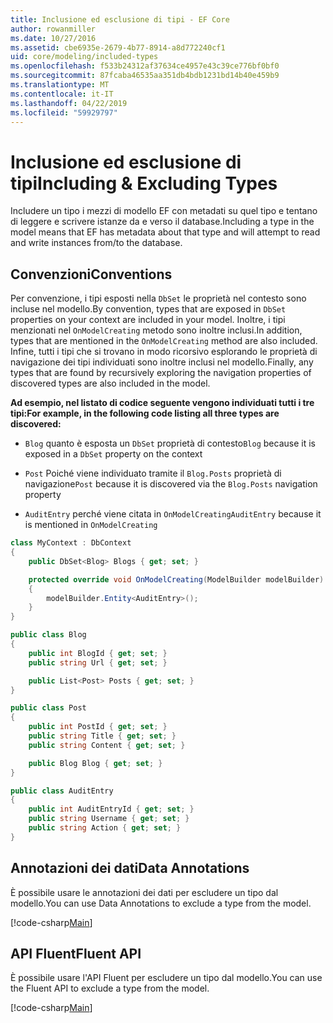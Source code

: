```yaml
---
title: Inclusione ed esclusione di tipi - EF Core
author: rowanmiller
ms.date: 10/27/2016
ms.assetid: cbe6935e-2679-4b77-8914-a8d772240cf1
uid: core/modeling/included-types
ms.openlocfilehash: f533b24312af37634ce4957e43c39ce776bf0bf0
ms.sourcegitcommit: 87fcaba46535aa351db4bdb1231bd14b40e459b9
ms.translationtype: MT
ms.contentlocale: it-IT
ms.lasthandoff: 04/22/2019
ms.locfileid: "59929797"
---
```

# <a name="including--excluding-types"></a><span data-ttu-id="4127e-102">Inclusione ed esclusione di tipi</span><span class="sxs-lookup"><span data-stu-id="4127e-102">Including & Excluding Types</span></span>

<span data-ttu-id="4127e-103">Includere un tipo i mezzi di modello EF con metadati su quel tipo e tentano di leggere e scrivere istanze da e verso il database.</span><span class="sxs-lookup"><span data-stu-id="4127e-103">Including a type in the model means that EF has metadata about that type and will attempt to read and write instances from/to the database.</span></span>

## <a name="conventions"></a><span data-ttu-id="4127e-104">Convenzioni</span><span class="sxs-lookup"><span data-stu-id="4127e-104">Conventions</span></span>

<span data-ttu-id="4127e-105">Per convenzione, i tipi esposti nella `DbSet` le proprietà nel contesto sono incluse nel modello.</span><span class="sxs-lookup"><span data-stu-id="4127e-105">By convention, types that are exposed in `DbSet` properties on your context are included in your model.</span></span> <span data-ttu-id="4127e-106">Inoltre, i tipi menzionati nel `OnModelCreating` metodo sono inoltre inclusi.</span><span class="sxs-lookup"><span data-stu-id="4127e-106">In addition, types that are mentioned in the `OnModelCreating` method are also included.</span></span> <span data-ttu-id="4127e-107">Infine, tutti i tipi che si trovano in modo ricorsivo esplorando le proprietà di navigazione dei tipi individuati sono inoltre inclusi nel modello.</span><span class="sxs-lookup"><span data-stu-id="4127e-107">Finally, any types that are found by recursively exploring the navigation properties of discovered types are also included in the model.</span></span>

<span data-ttu-id="4127e-108">**Ad esempio, nel listato di codice seguente vengono individuati tutti i tre tipi:**</span><span class="sxs-lookup"><span data-stu-id="4127e-108">**For example, in the following code listing all three types are discovered:**</span></span>

* <span data-ttu-id="4127e-109">`Blog` quanto è esposta un `DbSet` proprietà di contesto</span><span class="sxs-lookup"><span data-stu-id="4127e-109">`Blog` because it is exposed in a `DbSet` property on the context</span></span>

* <span data-ttu-id="4127e-110">`Post` Poiché viene individuato tramite il `Blog.Posts` proprietà di navigazione</span><span class="sxs-lookup"><span data-stu-id="4127e-110">`Post` because it is discovered via the `Blog.Posts` navigation property</span></span>

* <span data-ttu-id="4127e-111">`AuditEntry` perché viene citata in `OnModelCreating`</span><span class="sxs-lookup"><span data-stu-id="4127e-111">`AuditEntry` because it is mentioned in `OnModelCreating`</span></span>

<!-- [!code-csharp[Main](samples/core/Modeling/Conventions/Samples/IncludedTypes.cs?highlight=3,7,16)] -->
``` csharp
class MyContext : DbContext
{
    public DbSet<Blog> Blogs { get; set; }

    protected override void OnModelCreating(ModelBuilder modelBuilder)
    {
        modelBuilder.Entity<AuditEntry>();
    }
}

public class Blog
{
    public int BlogId { get; set; }
    public string Url { get; set; }

    public List<Post> Posts { get; set; }
}

public class Post
{
    public int PostId { get; set; }
    public string Title { get; set; }
    public string Content { get; set; }

    public Blog Blog { get; set; }
}

public class AuditEntry
{
    public int AuditEntryId { get; set; }
    public string Username { get; set; }
    public string Action { get; set; }
}
```

## <a name="data-annotations"></a><span data-ttu-id="4127e-112">Annotazioni dei dati</span><span class="sxs-lookup"><span data-stu-id="4127e-112">Data Annotations</span></span>

<span data-ttu-id="4127e-113">È possibile usare le annotazioni dei dati per escludere un tipo dal modello.</span><span class="sxs-lookup"><span data-stu-id="4127e-113">You can use Data Annotations to exclude a type from the model.</span></span>

[!code-csharp[Main](../../../samples/core/Modeling/DataAnnotations/Samples/IgnoreType.cs?highlight=20)]

## <a name="fluent-api"></a><span data-ttu-id="4127e-114">API Fluent</span><span class="sxs-lookup"><span data-stu-id="4127e-114">Fluent API</span></span>

<span data-ttu-id="4127e-115">È possibile usare l'API Fluent per escludere un tipo dal modello.</span><span class="sxs-lookup"><span data-stu-id="4127e-115">You can use the Fluent API to exclude a type from the model.</span></span>

[!code-csharp[Main](../../../samples/core/Modeling/FluentAPI/Samples/IgnoreType.cs?highlight=12)]
